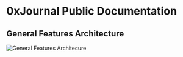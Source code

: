 # 0xJournal Public Documentation

## General Features Architecture
![General Features Architecure](https://github.com/0xjournal/Public-Documentation/assets/1704545/08d3b499-4f35-481b-84f5-e33ab4764458)
